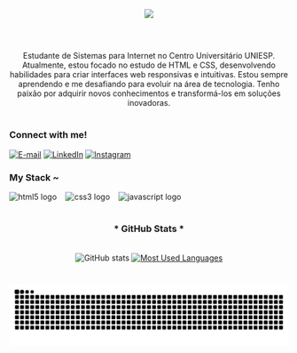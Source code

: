 <div align="center">
  <a href="https://git.io/typing-svg">
    <img src="https://pt.bloggif.com/tmp/5eb5e76758885165bfcc0abf504f55d1/text.gif?1741712990">
  </a>
</div>

<img align="center" alt="" src="./src/header-gif.gif">

#

<p align="center">Estudante de Sistemas para Internet no Centro Universitário UNIESP. Atualmente, estou focado no estudo de HTML e CSS, desenvolvendo habilidades para criar interfaces web responsivas e intuitivas. Estou sempre aprendendo e me desafiando para evoluir na área de tecnologia. Tenho paixão por adquirir novos conhecimentos e transformá-los em soluções inovadoras.
  
#

<img align="right" alt="" height="190px" src="./src/study.gif">

<h3 align="left">Connect with me!</h3>

[![E-mail](https://img.shields.io/badge/-Email-000?style=for-the-badge&logo=microsoft-outlook&logoColor=FF00F6&color:FFF)](mailto:liusmateus3@gmail.com)
[![LinkedIn](https://img.shields.io/badge/-LinkedIn-000?style=for-the-badge&logo=linkedin&logoColor=FF00F6&color:FFF)](https://www.linkedin.com/in/mateus-cavalcante-de-lima-19195b127/)
[![Instagram](https://img.shields.io/badge/-Instagram-000?style=for-the-badge&logo=instagram&logoColor=FF00F6&color:FFF)](https://www.instagram.com/mateus.cavaalcante/)


<h3 align="left">My Stack ~</h3>

<div align="left">
  <img src="https://cdn.jsdelivr.net/gh/devicons/devicon/icons/html5/html5-original.svg" height="25" alt="html5 logo"  />
  <img width="8" />
  <img src="https://cdn.jsdelivr.net/gh/devicons/devicon/icons/css3/css3-original.svg" height="25" alt="css3 logo"  />
  <img width="8" />
  <img src="https://cdn.jsdelivr.net/gh/devicons/devicon/icons/javascript/javascript-plain.svg" height="25" alt="javascript logo"  />
  <img width="8" />

#

<div style="text-align: center;" align="center">
  <h3>* GitHub Stats *</h3>
  <br>
  <img src="https://github-readme-stats-git-masterrstaa-rickstaa.vercel.app/api?username=MateusCavalcanteLima&hide_title=true&show_icons=true&include_all_commits=false&count_private=true&line_height=25&hide=issues&bg_color=000&title_color=FF00F6&text_color=FFF&border_radius=3&border_color=36123c&icon_color=FF00F6&theme=jolly" alt="GitHub stats">

  <a href="https://github.com/MateusCavalcanteLima/github-readme-stats">
    <img src="https://github-readme-stats-git-masterrstaa-rickstaa.vercel.app/api/top-langs/?username=MateusCavalcanteLima&line_height=10&card_width=290&layout=compact&hide_title=false&count_private=true&langs_count=4&show_icons=true&title_color=FF00F6&hide=html,scss,less&bg_color=000&text_color=8B8B8B&border_radius=3&border_color=561760&count_private=true" alt="Most Used Languages">
  </a>
</div>


#

![Snake animation](https://github.com/MateusCavalcanteLima/MateusCavalcanteLima/blob/output/github-contribution-grid-snake.svg)
